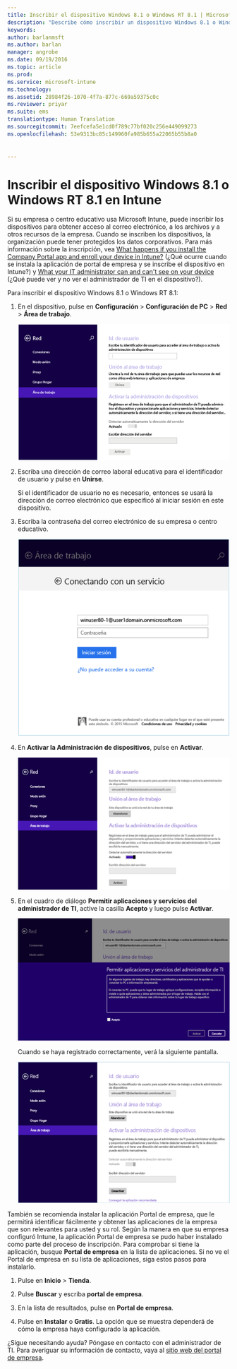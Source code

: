 ```yaml
---
title: Inscribir el dispositivo Windows 8.1 o Windows RT 8.1 | Microsoft Intune
description: "Describe cómo inscribir un dispositivo Windows 8.1 o Windows RT 8.1 en Intune."
keywords: 
author: barlanmsft
ms.author: barlan
manager: angrobe
ms.date: 09/19/2016
ms.topic: article
ms.prod: 
ms.service: microsoft-intune
ms.technology: 
ms.assetid: 28984f26-1070-4f7a-877c-669a59375c0c
ms.reviewer: priyar
ms.suite: ems
translationtype: Human Translation
ms.sourcegitcommit: 7eefcefa5e1cd0f789c77bf020c256e449099273
ms.openlocfilehash: 53e9313bc85c149960fa985b655a22065b55b8a0


---
```



# <a name="enroll-your-windows-81-or-windows-rt-81-device-in-intune"></a>Inscribir el dispositivo Windows 8.1 o Windows RT 8.1 en Intune

Si su empresa o centro educativo usa Microsoft Intune, puede inscribir los dispositivos para obtener acceso al correo electrónico, a los archivos y a otros recursos de la empresa. Cuando se inscriben los dispositivos, la organización puede tener protegidos los datos corporativos. Para más información sobre la inscripción, vea [What happens if you install the Company Portal app and enroll your device in Intune?](what-happens-if-you-install-the-company-portal-app-and-enroll-your-device-in-intune-windows.md) (¿Qué ocurre cuando se instala la aplicación de portal de empresa y se inscribe el dispositivo en Intune?) y [What your IT administrator can and can't see on your device](what-can-your-it-administrator-see-when-you-enroll-your-device-in-intune-windows.md) (¿Qué puede ver y no ver el administrador de TI en el dispositivo?).


Para inscribir el dispositivo Windows 8.1 o Windows RT 8.1:

1.  En el dispositivo, pulse en **Configuración** &gt; **Configuración de PC** &gt; **Red** &gt; **Área de trabajo**.

    ![nav-to-workplace](./media/W81-1-workplacejoin.png)

2.  Escriba una dirección de correo laboral educativa para el identificador de usuario y pulse en **Unirse**.

    Si el identificador de usuario no es necesario, entonces se usará la dirección de correo electrónico que especificó al iniciar sesión en este dispositivo.

3.  Escriba la contraseña del correo electrónico de su empresa o centro educativo.

    ![type-password](./media/W81-2-workplacesettings_signin.png)

4.  En **Activar la Administración de dispositivos**, pulse en **Activar**.

    ![turn-on-device-management](./media/W81-3-dev-mgt-turn-on.png)

5.  En el cuadro de diálogo **Permitir aplicaciones y servicios del administrador de TI**, active la casilla **Acepto** y luego pulse **Activar**.

    ![turn-on-allow-apps-services](./media/W81-4-agree-allow-apps-services.png)

    Cuando se haya registrado correctamente, verá la siguiente pantalla.

    ![enrollment-complete](./media/W81-5-enrolled-done.png)

También se recomienda instalar la aplicación Portal de empresa, que le permitirá identificar fácilmente y obtener las aplicaciones de la empresa que son relevantes para usted y su rol. Según la manera en que su empresa configuró Intune, la aplicación Portal de empresa se pudo haber instalado como parte del proceso de inscripción. Para comprobar si tiene la aplicación, busque **Portal de empresa** en la lista de aplicaciones. Si no ve el Portal de empresa en su lista de aplicaciones, siga estos pasos para instalarlo.

1.  Pulse en **Inicio** &gt; **Tienda**.

2.  Pulse **Buscar** y escriba **portal de empresa**.

3.  En la lista de resultados, pulse en **Portal de empresa**.

4.  Pulse en **Instalar** o **Gratis**. La opción que se muestra dependerá de cómo la empresa haya configurado la aplicación.

¿Sigue necesitando ayuda? Póngase en contacto con el administrador de TI. Para averiguar su información de contacto, vaya al [sitio web del portal de empresa](http://portal.manage.microsoft.com).



<!--HONumber=Oct16_HO2-->


